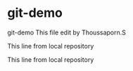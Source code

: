 # git-demo
git-demo
This file edit by Thoussaporn.S

This line from local repository

This line from local repository
